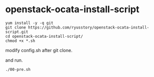 # openstack-ocata-install-script
```
yum install -y -q git
git clone https://github.com/ryusstory/openstack-ocata-install-script.git
cd openstack-ocata-install-script/
chmod +x *.sh
```

modify config.sh after git clone.

and run.
```
./00-pre.sh
```